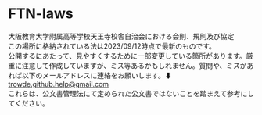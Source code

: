 # FTN-laws
大阪教育大学附属高等学校天王寺校舎自治会における会則、規則及び協定  
この場所に格納されている法は2023/09/12時点で最新のものです。  
公開するにあたって、見やすくするために一部変更している箇所があります。厳重に注意して作成していますが、ミス等あるかもしれません。質問や、ミスがあれば以下のメールアドレスに連絡をお願いします。⬇  
trowde.github.help@gmail.com  
これらは、公文書管理法にて定められた公文書ではないことを踏まえて参考にしてください。
